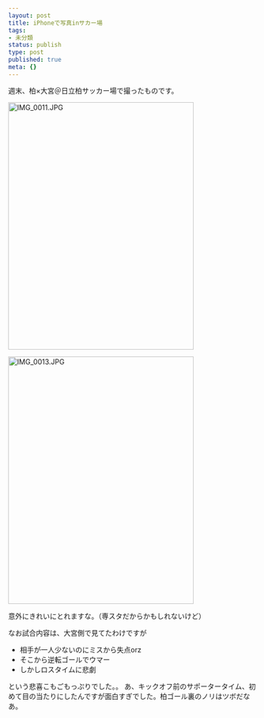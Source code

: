 ```yaml
---
layout: post
title: iPhoneで写真inサカー場
tags:
- 未分類
status: publish
type: post
published: true
meta: {}
---
```

週末、柏×大宮＠日立柏サッカー場で撮ったものです。

<a href="http://www.flickr.com/photos/masawo/3424166520/" title="IMG_0011.JPG by masawo77, on Flickr"><img src="http://farm4.static.flickr.com/3577/3424166520_ca516e780b.jpg" width="375" height="500" alt="IMG_0011.JPG" /></a>

<a href="http://www.flickr.com/photos/masawo/3424171330/" title="IMG_0013.JPG by masawo77, on Flickr"><img src="http://farm4.static.flickr.com/3560/3424171330_1ccbd74c05.jpg" width="375" height="500" alt="IMG_0013.JPG" /></a>

意外にきれいにとれますな。（専スタだからかもしれないけど）

なお試合内容は、大宮側で見てたわけですが

- 相手が一人少ないのにミスから失点orz
- そこから逆転ゴールでウマー
- しかしロスタイムに悲劇

という悲喜こもごもっぷりでした。。
あ、キックオフ前のサポータータイム、初めて目の当たりにしたんですが面白すぎでした。柏ゴール裏のノリはツボだなあ。
